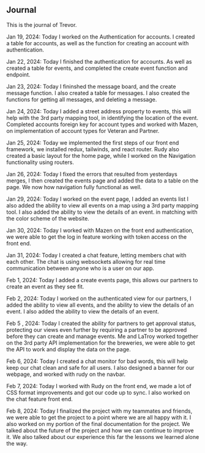 ## Journal
This is the journal of Trevor.

Jan 19, 2024:
Today I worked on the Authentication for accounts. I created a table for accounts, as well as the function for creating an account with authentication.

Jan 22, 2024:
Today I finished the authentication for accounts. As well as created a table for events, and completed the create event function and endpoint.

Jan 23, 2024:
Today I fininshed the message board, and the create message function. I also created a table for messages.
I also created the functions for getting all messages, and deleting a message.

Jan 24, 2024:
Today I added a street address property to events, this will help with the 3rd party mapping tool, in identifying the location of the event. Completed accounts foreign key for account types and worked with Mazen, on implementation of account types for Veteran and Partner.

Jan 25, 2024:
Today we implemented the first steps of our front end framework, we installed redux, tailwinds, and react router. Rudy also created a basic layout for the home page, while I worked on the Navigation functionality using routers.

Jan 26, 2024:
Today I fixed the errors that resulted from yesterdays merges, I then created the events page and added the data to a table on the page. We now how navigation fully functional as well.

Jan 29, 2024:
Today I worked on the event page, I added an events list I also added the ability to view all events on a map using a 3rd party mapping tool. I also added the ability to view the details of an event. in matching with the color scheme of the website.

Jan 30, 2024:
Today I worked with Mazen on the front end authentication, we were able to get the log in feature working with token access on the front end.

Jan 31, 2024:
Today I created a chat feature, letting members chat with each other. The chat is using websockets allowing for real time communication between anyone who is a user on our app.


Feb 1, 2024:
Today I added a create events page, this allows our partners to create an event as they see fit.

Feb 2, 2024:
Today I worked on the authenticated view for our partners, I added the ability to view all events, and the ability to view the details of an event. I also added the ability to view the details of an event.

Feb 5 , 2024:
Today I created the ability for partners to get approval status, protecting our views even further by requiring a partner to be approved before they can create and manage events. Me and LaTroy worked together on the 3rd party API implementation for the breweries, we were able to get the API to work and display the data on the page.

Feb 6, 2024:
Today I created a chat monitor for bad words, this will help keep our chat clean and safe for all users. I also designed a banner for our webpage, and worked with rudy on the navbar.

Feb 7, 2024:
Today I worked with Rudy on the front end, we made a lot of CSS format improvements and got our code up to sync. I also worked on the chat feature front end.


Feb 8, 2024:
Today I finalized the project with my teammates and friends, we were able to get the project to a point where we are all happy with it. I also worked on my portion of the final documentation for the project. We talked about the future of the project and how we can continue to improve it. We also talked about our experience this far the lessons we learned alone the way.
